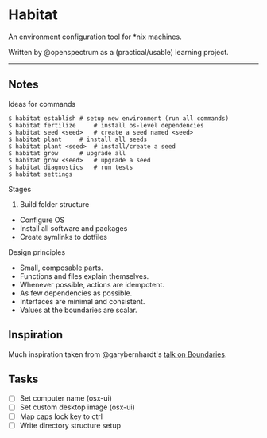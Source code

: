 # Habitat

An environment configuration tool for \*nix machines.

Written by @openspectrum as a (practical/usable) learning project.

- - -

## Notes

Ideas for commands

```shell
$ habitat establish	# setup new environment (run all commands)
$ habitat fertilize 	# install os-level dependencies
$ habitat seed <seed>	# create a seed named <seed>
$ habitat plant		# install all seeds
$ habitat plant <seed>  # install/create a seed
$ habitat grow 		# upgrade all
$ habitat grow <seed>   # upgrade a seed
$ habitat diagnostics   # run tests
$ habitat settings
```

Stages

1. Build folder structure
- Configure OS
- Install all software and packages
- Create symlinks to dotfiles

Design principles

- Small, composable parts.
- Functions and files explain themselves.
- Whenever possible, actions are idempotent.
- As few dependencies as possible.
- Interfaces are minimal and consistent.
- Values at the boundaries are scalar.

## Inspiration

Much inspiration taken from @garybernhardt's [talk on Boundaries](https://www.destroyallsoftware.com/talks/boundaries).

## Tasks

- [ ] Set computer name (osx-ui)
- [ ] Set custom desktop image (osx-ui)
- [ ] Map caps lock key to ctrl
- [ ] Write directory structure setup
